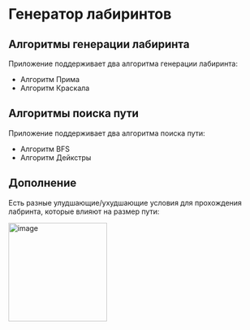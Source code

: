 # Генератор лабиринтов

## Алгоритмы генерации лабиринта

Приложение поддерживает два алгоритма генерации лабиринта:

* Алгоритм Прима
* Алгоритм Краскала

## Алгоритмы поиска пути

Приложение поддерживает два алгоритма поиска пути:

* Алгоритм BFS
* Алгоритм Дейкстры


## Дополнение

Есть разные улудшающие/ухудшающие условия для прохождения лабринта, которые влияют на размер пути:

<img width="194" alt="image" src="https://github.com/user-attachments/assets/2522c7c9-9d3d-4e89-99d0-1eaea072d005" />

